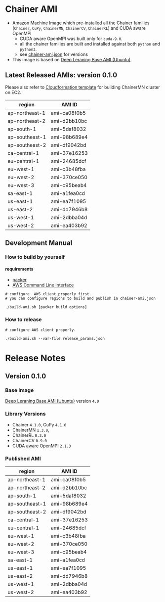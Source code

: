 # Chainer AMI
- Amazon Machine Image which pre-installed all the Chainer families (`Chainer`, `CuPy`, `ChainerMN`, `ChainerCV`, `ChainerRL`) and CUDA aware OpenMPI
  - CUDA aware OpenMPI was built only for `cuda-9.0`.
  - all the chainer families are built and installed against both `python` and `python3`.
  - see [chainer-ami.json](chainer-ami.json) for versions
- This image is based on [Deep Leraning Base AMI (Ubuntu)](https://aws.amazon.com/marketplace/pp/B077GCZ4GR).

## Latest Released AMIs: version 0.1.0

Please also refer to [Cloudformation template](https://github.com/chainer/chainer-cfn) for building ChainerMN cluster on EC2.

| region | AMI ID |
----|----
|ap-northeast-1 | ami-ca08f0b5 |
|ap-northeast-2 | ami-d2bb10bc |
|ap-south-1 | ami-5daf8032 |
|ap-southeast-1 | ami-98b689e4 |
|ap-southeast-2 | ami-df9042bd |
|ca-central-1 | ami-37e16253 |
|eu-central-1 | ami-24685dcf |
|eu-west-1 | ami-c3b48fba |
|eu-west-2 | ami-370ce050 |
|eu-west-3 | ami-c95beab4 |
|sa-east-1 | ami-a1fea0cd |
|us-east-1 | ami-ea7f1095 |
|us-east-2 | ami-dd7946b8 |
|us-west-1 | ami-2dbba04d |
|us-west-2 | ami-ea403b92 |

## Development Manual
### How to build by yourself
#### requirements
- [packer](https://www.packer.io/docs/builders/amazon-ebs.html#ami_description)
- [AWS Command Line Interface](https://aws.amazon.com/cli/)

```
# configure  AWS client properly first.
# you can configure regions to build and publish in chainer-ami.json

./build-ami.sh [packer build options]
```

### How to release

```
# configure AWS client properly.

./build-ami.sh --var-file release_params.json
```

# Release Notes
## Version 0.1.0
### Base Image
[Deep Leraning Base AMI (Ubuntu)](https://aws.amazon.com/marketplace/pp/B077GCZ4GR) version `4.0`

### Library Versions
  - Chainer `4.1.0`, CuPy `4.1.0`
  - ChainerMN `1.3.0`,
  - ChainerRL `0.3.0`
  - ChainerCV `0.9.0`
  - CUDA aware OpenMPI `2.1.3`

### Published AMI
| region | AMI ID |
----|----
|ap-northeast-1 | ami-ca08f0b5 |
|ap-northeast-2 | ami-d2bb10bc |
|ap-south-1 | ami-5daf8032 |
|ap-southeast-1 | ami-98b689e4 |
|ap-southeast-2 | ami-df9042bd |
|ca-central-1 | ami-37e16253 |
|eu-central-1 | ami-24685dcf |
|eu-west-1 | ami-c3b48fba |
|eu-west-2 | ami-370ce050 |
|eu-west-3 | ami-c95beab4 |
|sa-east-1 | ami-a1fea0cd |
|us-east-1 | ami-ea7f1095 |
|us-east-2 | ami-dd7946b8 |
|us-west-1 | ami-2dbba04d |
|us-west-2 | ami-ea403b92 |
